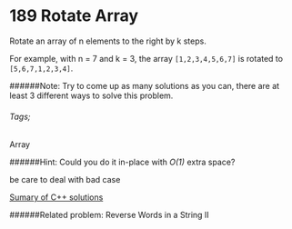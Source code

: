 # 189 Rotate Array

Rotate an array of n elements to the right by k steps.

For example, with n = 7 and k = 3, the array `[1,2,3,4,5,6,7]` is rotated to `[5,6,7,1,2,3,4]`.

######Note:
Try to come up as many solutions as you can, there are at least 3 different ways to solve this problem.

###### Tags;
Array

######Hint:
Could you do it in-place with *O(1)* extra space?

be care to deal with bad case

[Sumary of C++ solutions](https://leetcode.com/discuss/27387/summary-of-c-solutions)

######Related problem: 
Reverse Words in a String II